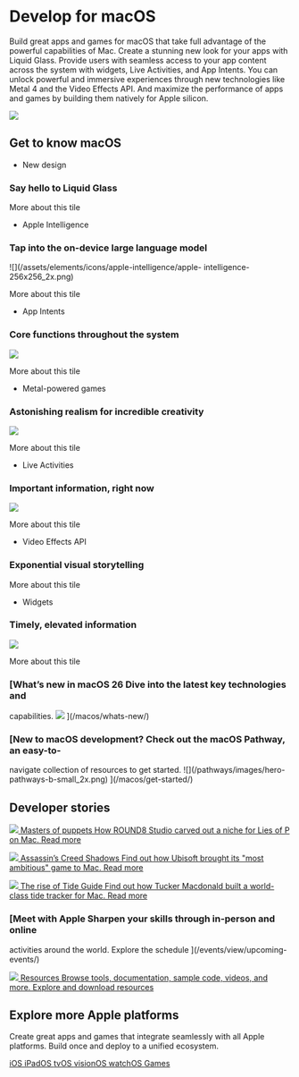 # Develop for macOS

Build great apps and games for macOS that take full advantage of the powerful
capabilities of Mac. Create a stunning new look for your apps with Liquid
Glass. Provide users with seamless access to your app content across the
system with widgets, Live Activities, and App Intents. You can unlock powerful
and immersive experiences through new technologies like Metal 4 and the Video
Effects API. And maximize the performance of apps and games by building them
natively for Apple silicon.

![](/macos/images/screen-macos26-large_2x.jpg)

## Get to know macOS

  * New design

### Say hello to Liquid Glass

More about this tile

  * Apple Intelligence

### Tap into the on-device large language model

![](/assets/elements/icons/apple-intelligence/apple-
intelligence-256x256_2x.png)

More about this tile

  * App Intents

### Core functions throughout the system

![](/assets/elements/icons/app-intents/app-intents-256x256_2x.png)

More about this tile

  * Metal-powered games

### Astonishing realism for incredible creativity

![](/assets/elements/icons/metal/metal-256x256_2x.png)

More about this tile

  * Live Activities

### Important information, right now

![](/assets/elements/icons/actikitykit/activitykit-256x256_2x.png)

More about this tile

  * Video Effects API

### Exponential visual storytelling

More about this tile

  * Widgets

### Timely, elevated information

![](/assets/elements/icons/widgetkit/widgetkit-256x256_2x.png)

More about this tile

### [What’s new in macOS 26 Dive into the latest key technologies and
capabilities. ![](/assets/elements/icons/macos-26/macos-26-256x256.png)
](/macos/whats-new/)

### [New to macOS development? Check out the macOS Pathway, an easy-to-
navigate collection of resources to get started. ![](/pathways/images/hero-
pathways-b-small_2x.png) ](/macos/get-started/)

## Developer stories

[ ![](/articles/images/article-lop_2x.jpg) Masters of puppets How ROUND8
Studio carved out a niche for Lies of P on Mac. Read more
](/news/?id=jimo1g6z)

[ ![](/articles/images/article-acs_2x.jpg) Assassin’s Creed Shadows Find out
how Ubisoft brought its "most ambitious" game to Mac. Read more
](/news/?id=q2zte70j)

[ ![](/articles/images/article-tide-0_2x.jpg) The rise of Tide Guide Find out
how Tucker Macdonald built a world-class tide tracker for Mac. Read more
](/news/?id=4r9b23wx)

### [Meet with Apple Sharpen your skills through in-person and online
activities around the world. Explore the schedule ](/events/view/upcoming-
events/)

[ ![](/assets/elements/icons/instruments/instruments-96x96_2x.png) Resources
Browse tools, documentation, sample code, videos, and more. Explore and
download resources ](/macos/resources/)

## Explore more Apple platforms

Create great apps and games that integrate seamlessly with all Apple
platforms. Build once and deploy to a unified ecosystem.

[ iOS ](/ios/) [ iPadOS ](/ipados/) [ tvOS ](/tvos/) [ visionOS ](/visionos/)
[ watchOS ](/watchos/) [ Games ](/games/)

